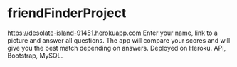 # friendFinderProject
https://desolate-island-91451.herokuapp.com
Enter your name, link to a picture and answer all questions. The app will compare your scores and will give you the best match depending on answers. Deployed on Heroku. API, Bootstrap, MySQL.
